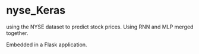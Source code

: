 # nyse_Keras

using the NYSE dataset to predict stock prices. Using RNN and MLP merged together.

Embedded in a Flask application.
